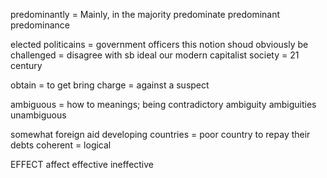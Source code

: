 predominantly  =  Mainly, in the majority
predominate
predominant
predominance

elected politicains = government officers
this notion shoud  obviously be challenged = disagree with sb ideal
our modern capitalist society =  21 century



obtain = to get 
bring charge = against a suspect


ambiguous = how to meanings; being contradictory
ambiguity
ambiguities
unambiguous

somewhat
foreign aid 
developing countries = poor country
to repay their debts
coherent = logical


EFFECT
affect
effective
ineffective